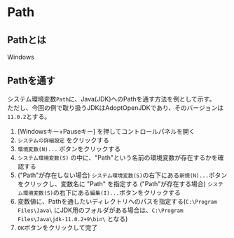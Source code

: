 # Path

## Pathとは

Windows

## Pathを通す

システム環境変数`Path`に、Java(JDK)へのPathを通す方法を例として示す。<br/>
ただし、今回の例で取り扱うJDKはAdoptOpenJDKであり、そのバージョンは`11.0.2`とする。

1. [Windowsキー+Pauseキー] を押してコントロールパネルを開く
2. `システムの詳細設定` をクリックする
3. `環境変数(N)...` ボタンをクリックする
4. `システム環境変数(S)` の中に、"Path"という名前の環境変数が存在するかを確認する
5. ("Path"が存在しない場合) `システム環境変数(S)`の右下にある`新規(N)...`ボタンをクリックし、変数名に "Path" を指定する
("Path"が存在する場合) `システム環境変数(S)`の右下にある`編集(I)...`ボタンをクリックする
6. 変数値に、Pathを通したいディレクトリへのパスを指定する(`C:\Program Files\Java\` にJDK用のフォルダがある場合は、`C:\Program Files\Java\jdk-11.0.2+9\bin\` となる)
7. `OK`ボタンをクリックして完了
